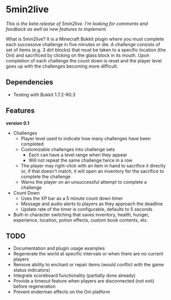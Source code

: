 5min2live
=========

*This is the beta release of 5min2live. I'm looking for comments and feedback as well as new
features to implement.*

What is 5min2live? It is a Minecraft Bukkit plugin where you must complete each successive challenge
in five minutes or die. A challenge consists of set of items (e.g. 3 dirt blocks) that must be taken
to a specific location (the Oni) and sacrificed by clicking on the glass block in its mouth. Upon
completion of each challenge the count down is reset and the player level goes up with the
challenges becoming more difficult.

Dependencies
------------

* Testing with Bukkit 1.7.2-R0.3

Features
--------

**version 0.1**

* Challenges
  * Player level used to indicate how many challenges have been completed
  * Customizable challenges into challenge sets
    * Each can have a level range when they appear
    * Will not repeat the same challenge twice in a row
  * The player may right-click with an item in hand to sacrifice it directly or, if that doesn't
    match, it will open an inventory for the sacrifice to complete the challenge
  * Warns the player on an unsuccessful attempt to complete a challenge
* Count Down
  * Uses the XP bar as a 5 minute count down timer
  * Message and audio alerts to players as they approach the deadline
  * Update rate of the timer is configurable, defaults to 5 seconds
* Built-in character switching that saves inventory, health, hunger, experience, location, potion
  effects, custom book contents, etc.

TODO
----

* Documentation and plugin usage examples
* Regenerate the world at specific intervals or when there are no current players
* Remove ability to enchant or repair items (would conflict with the game status indicators)
* Integrate scoreboard functionality (partially done already)
* Provide a timeout feature when players are disconnected (not exit) before regeneration
* Prevent enderman effects on the Oni platform
